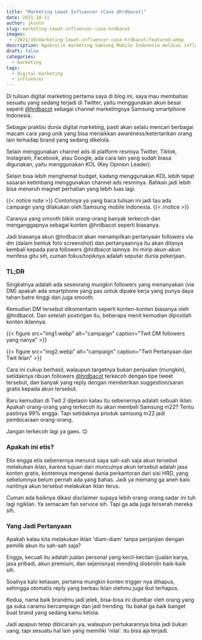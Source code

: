 ```yaml
---
title: "Marketing Lewat Influencer (Case @hrdbacot)"
date: 2021-10-11
author: jksntn
slug: marketing-lewat-influencer-case-hrdbacot
images: 
 - /2021/10/marketing-lewat-influencer-case-hrdbacot/featured.webp
description: Ngobrolin marketing Samsung Mobile Indonesia melalui influencer @hrdbacot 
draft: false
categories:
  - marketing
tags:
  - digital marketing
  - influencer
---
```


Di tulisan digital marketing pertama saya di blog ini,  saya mau membahas sesuatu yang sedang terjadi di Twitter, yaitu menggunakan akun besar seperti [@hrdbacot](https://twitter.com/hrdbacot) sebagai channel marketingnya Samsung smartphone Indonesia.

<!--more-->

Sebagai praktisi dunia digital marketing, pasti akan selalu mencari berbagai macam cara yang unik yang bisa menaikkan awareness/ketertarikan orang lain terhadap brand yang sedang dikelola. 

Selain menggunakan channel ads di platform resmiya Twitter, Tiktok, Instagram, Facebook, atau Google, ada cara lain yang sudah biasa digunakan, yaitu menggunakan KOL (Key Opinion Leader). 

Selain bisa lebih menghemat budget, kadang menggunakan KOL lebih tepat sasaran ketimbang menggunakan channel ads resminya. Bahkan jadi lebih bisa menaruh magnet perhatian yang lebih luas lagi. 

{{< notice note >}}
Contohnya ya yang baca tulisan ini jadi tau ada campaign yang dilakukan oleh Samsung mobile Indonesia.
{{< /notice >}}

Caranya yang smooth bikin orang-orang banyak terkecoh dan menganggapnya sebagai konten @hrdbacot seperti biasanya. 

Jadi biasanya akun @hrdbacot akan menampilkan pertanyaan followers via dm (dalam bentuk foto screenshot) dan pertanyaannya itu akan ditanya kembali kepada para followers @hrdbacot lainnya. Ini mirip akun-akun menfess gitu sih, cuman fokus/topiknya adalah seputar dunia pekerjaan. 

### TL;DR

Singkatnya adalah ada seseorang mungkin followers yang menanyakan (via DM) apakah ada smartphone yang pas untuk dipake kerja yang punya daya tahan batre tinggi dan juga smooth. 

Kemudian DM tersebut dikomentarin seperti konten-konten biasanya oleh @hrdbacot. Dan setelah postingan itu, beberapa menit kemudian dipostlah konten iklannya. 

{{< figure src="img1.webp" alt="campaign" caption="Twit DM followers yang nanya" >}}

{{< figure src="img2.webp" alt="campaign" caption="Twit Pertanyaan dan Twit Iklan" >}}

Cara ini cukup berhasil, walaupun targetnya bukan penjualan (mungkin), setidaknya ribuan followers [@hrdbacot](https://twitter.com/hrdbacot) terkecoh dengan tipe tweet tersebut, dan banyak yang reply dengan memberikan suggestion/saran gratis kepada akun tersebut. 

Baru kemudian di Twit 2 dijelasin kalau itu sebenernya adalah sebuah iklan. Apakah orang-orang yang terkecoh itu akan membeli Samsung m22? Tentu pastinya 99% engga. Tapi setidaknya produk samsung m22 jadi pembicaraan orang-orang.

Jangan terkecoh lagi ya gaes. 😉

### Apakah ini etis? 

Etis engga etis sebenernya menurut saya sah-sah saja akun tersebut melakukan iklan, karena tujuan dari munculnya akun tersebut adalah jasa konten gratis, kontennya mengenai dunia perkantoran dari sisi HRD, yang sebelumnya belum pernah ada yang bahas. Jadi ya memang ga aneh kalo nantinya akun tersebut melakukan iklan terus. 

Cuman ada baiknya dikasi disclaimer supaya lebih orang-orang sadar ini tuh lagi ngiklan. Ya semacam fan service sih. Tapi ga ada juga terserah mereka sih.

### Yang Jadi Pertanyaan

Apakah kalau kita melakukan iklan 'diam-diam' tanpa perjanjian dengan pemilik akun itu sah-sah saja? 

Engga, kecuali itu adalah jualan personal yang kecil-kecilan (jualan karya, jasa pribadi, akun premium, dan sejenisnya) mending diobrolin baik-baik sih.

Soalnya kalo ketauan, pertama mungkin konten trigger nya dihapus, sehingga otomatis reply yang berbau iklan olehmu juga ikut terhapus. 

Kedua, nama baik brandmu jadi jelek, bisa-bisa ini diumbar oleh orang yang ga suka caramu bercampaign dan jadi trending. Itu bakal ga baik banget buat brand yang sedang kamu kelola. 

Jadi apapun tetep dibicarain ya, walaupun pertukarannya bisa jadi bukan uang, tapi sesuatu hal lain yang memiliki 'nilai'. itu bisa aja terjadi.
